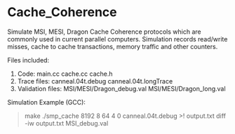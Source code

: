 # Cache_Coherence
Simulate MSI, MESI, Dragon Cache Coherence protocols which are commonly used in current parallel computers.
Simulation records read/write misses, cache to cache transactions, memory traffic and other counters.

Files included:
1. Code: main.cc  cache.cc  cache.h
2. Trace files: canneal.04t.debug    canneal.04t.longTrace
3. Validation files: MSI/MESI/Dragon_debug.val    MSI/MESI/Dragon_long.val

Simulation Example (GCC):
>make
>./smp_cache 8192 8 64 4 0 canneal.04t.debug >! output.txt
>diff -iw output.txt MSI_debug.val


